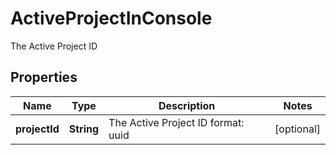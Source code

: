

# ActiveProjectInConsole

The Active Project ID

## Properties

| Name | Type | Description | Notes |
|------------ | ------------- | ------------- | -------------|
|**projectId** | **String** | The Active Project ID  format: uuid |  [optional] |



